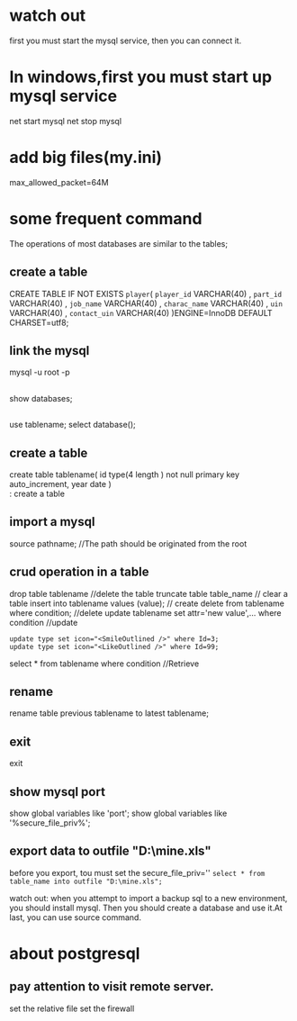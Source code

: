 # watch out
first you must start the mysql service, then you can connect it.

# In windows,first you must start up mysql service
net start mysql
net stop mysql

# add big files(my.ini)
max_allowed_packet=64M

# some frequent command
The operations of most databases are similar to the tables;
## create a table
CREATE TABLE IF NOT EXISTS `player`(
   `player_id` VARCHAR(40) ,
   `part_id` VARCHAR(40) ,
   `job_name` VARCHAR(40) ,
   `charac_name` VARCHAR(40) ,
   `uin` VARCHAR(40) ,
   `contact_uin` VARCHAR(40)
)ENGINE=InnoDB DEFAULT CHARSET=utf8;

## link the mysql
mysql -u root -p

##
show databases;
## 
use tablename;
select database();

## create a table
create table tablename(
  id type(4 length ) not null primary key auto_increment,
  year date
)                     
: create a table

## import a mysql
source pathname; //The path should be originated from the root 

## crud operation in a table
drop table tablename  //delete the table
truncate table table_name // clear a table
insert into tablename values (value); // create
delete from tablename where condition;  //delete
update tablename set attr='new value',… where condition  //update
```
update type set icon="<SmileOutlined />" where Id=3;
update type set icon="<LikeOutlined />" where Id=99;

```
select * from tablename where condition  //Retrieve
## rename
rename table previous tablename to latest tablename;
## exit
exit
## show mysql port
show global variables like 'port';
show global variables like '%secure_file_priv%';

## export data to outfile "D:\mine.xls"
before you export, tou must set the secure_file_priv=''
```select * from table_name into outfile "D:\mine.xls";```

watch out:
when you attempt to import a backup sql to a new environment, you should install mysql.
Then you should create a database and use it.At last, you can use source command.

# about postgresql
## pay attention to visit remote server.
set the relative file
set the firewall